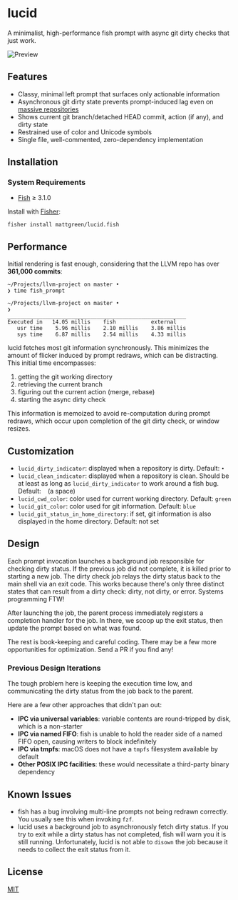 # lucid

A minimalist, high-performance fish prompt with async git dirty checks that just work.

![Preview](https://user-images.githubusercontent.com/56996/98549007-9520be80-22dd-11eb-884f-b688c9fd26cf.png)

## Features

* Classy, minimal left prompt that surfaces only actionable information
* Asynchronous git dirty state prevents prompt-induced lag even on [massive repositories](https://github.com/llvm/llvm-project)
* Shows current git branch/detached HEAD commit, action (if any), and dirty state
* Restrained use of color and Unicode symbols
* Single file, well-commented, zero-dependency implementation

## Installation

### System Requirements

* [Fish](https://fishshell.com/) ≥ 3.1.0

Install with [Fisher](https://github.com/jorgebucaran/fisher):

```console
fisher install mattgreen/lucid.fish
```

## Performance

Initial rendering is fast enough, considering that the LLVM repo has over **361,000 commits**:

```shell
~/Projects/llvm-project on master •
❯ time fish_prompt

~/Projects/llvm-project on master •
❯
________________________________________________________
Executed in   14.05 millis    fish           external
   usr time    5.96 millis    2.10 millis    3.86 millis
   sys time    6.87 millis    2.54 millis    4.33 millis
```

lucid fetches most git information synchronously. This minimizes the amount of flicker induced by prompt redraws, which can be distracting. This initial time encompasses:

1. getting the git working directory
2. retrieving the current branch
3. figuring out the current action (merge, rebase)
4. starting the async dirty check

This information is memoized to avoid re-computation during prompt redraws, which occur upon completion of the git dirty check, or window resizes.

## Customization

* `lucid_dirty_indicator`: displayed when a repository is dirty. Default: `•`
* `lucid_clean_indicator`: displayed when a repository is clean. Should be at least as long as `lucid_dirty_indicator` to work around a fish bug. Default: ` ` (a space)
* `lucid_cwd_color`: color used for current working directory. Default: `green`
* `lucid_git_color`: color used for git information. Default: `blue`
* `lucid_git_status_in_home_directory`: if set, git information is also
   displayed in the home directory. Default: not set

## Design

Each prompt invocation launches a background job responsible for checking dirty status. If the previous job did not complete, it is killed prior to starting a new job. The dirty check job relays the dirty status back to the main shell via an exit code. This works because there's only three distinct states that can result from a dirty check: dirty, not dirty, or error. Systems programming FTW!

After launching the job, the parent process immediately registers a completion handler for the job. In there, we scoop up the exit status, then update the prompt based on what was found.

The rest is book-keeping and careful coding. There may be a few more opportunities for optimization. Send a PR if you find any!

### Previous Design Iterations

The tough problem here is keeping the execution time low, and communicating the dirty status from the job back to the parent.

Here are a few other approaches that didn't pan out:

* **IPC via universal variables**: variable contents are round-tripped by disk, which is a non-starter
* **IPC via named FIFO**: fish is unable to hold the reader side of a named FIFO open, causing writers to block indefinitely
* **IPC via tmpfs**: macOS does not have a `tmpfs` filesystem available by default
* **Other POSIX IPC facilities**: these would necessitate a third-party binary dependency

## Known Issues

* fish has a bug involving multi-line prompts not being redrawn correctly. You usually see this when invoking `fzf`.
* lucid uses a background job to asynchronously fetch dirty status. If you try to exit while a dirty status has not completed, fish will warn you it is still running. Unfortunately, lucid is not able to `disown` the job because it needs to collect the exit status from it.

## License

[MIT](LICENSE)
